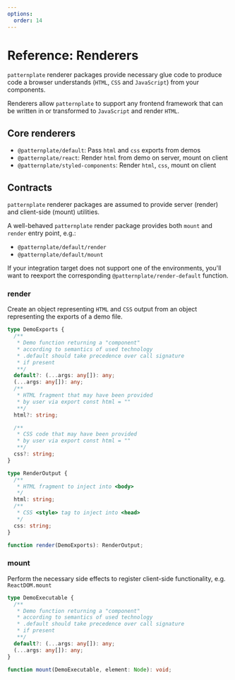```yaml
---
options:
  order: 14
---
```


# Reference: Renderers

`patternplate` renderer packages provide necessary glue 
code to produce code a browser understands (`HTML`, `CSS` and `JavaScript`)
from your components. 

Renderers allow `patternplate` to support any frontend framework that
can be written in or transformed to `JavaScript` and render `HTML`.

## Core renderers

* `@patternplate/default`: Pass `html` and `css` exports from demos
* `@patternplate/react`: Render `html` from demo on server, mount on client
* `@patternplate/styled-components`: Render `html`, `css`, mount on client

## Contracts

`patternplate` renderer packages are assumed to provide server (render) and client-side (mount)
utilities. 

A well-behaved `patternplate` render package provides both `mount` and `render` entry point, e.g.:

* `@patternplate/default/render`
* `@patternplate/default/mount`

If your integration target does not support one of the environments, you'll want to reexport
the corresponding `@patternplate/render-default` function.

### render

Create an object representing `HTML` and `CSS` output from an
object representing the exports of a demo file.

```ts
type DemoExports {
  /**
   * Demo function returning a "component"
   * according to semantics of used technology
   * .default should take precedence over call signature
   * if present 
   **/
  default?: (...args: any[]): any;
  (...args: any[]): any;
  /** 
   * HTML fragment that may have been provided 
   * by user via export const html = "" 
   **/
  html?: string;

  /** 
   * CSS code that may have been provided 
   * by user via export const html = "" 
   **/
  css?: string;
}

type RenderOutput {
  /**
   * HTML fragment to inject into <body>
   */
  html: string;
  /**
   * CSS <style> tag to inject into <head>
   */
  css: string;
}

function render(DemoExports): RenderOutput;
```

### mount

Perform the necessary side effects to register 
client-side functionality, e.g. `ReactDOM.mount`

```ts
type DemoExecutable {
  /**
   * Demo function returning a "component"
   * according to semantics of used technology
   * .default should take precedence over call signature
   * if present 
   **/
  default?: (...args: any[]): any;
  (...args: any[]): any;
}

function mount(DemoExecutable, element: Node): void;
```
